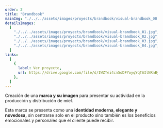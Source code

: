 ```yaml
---
order: 2
title: "Brandbook"
mainImg: "./../../assets/images/proyects/brandbook/visual-brandbook_00.webp"
detailsImages:
  [
    "./../../assets/images/proyects/brandbook/visual-brandbook_01.jpg",
    "./../../assets/images/proyects/brandbook/visual-brandbook_02.jpg",
    "./../../assets/images/proyects/brandbook/visual-brandbook_03.jpg",
    "./../../assets/images/proyects/brandbook/visual-brandbook_04.jpg",
  ]
links:
  [
    {
      label: Ver proyecto,
      url: https://drive.google.com/file/d/1WZTei4cn5oDFYoyqYqTAIlNRnByd33Ot/view?usp=share_link,
    },
  ]
---
```


Creación de una **marca y su imagen** para presentar su actividad en la producción y distribución de miel.

Esta marca se presenta como una **identidad moderna, elegante y novedosa,** sin centrarse solo en el producto sino también es los beneficios emocionales y personales que el cliente puede recibir.
